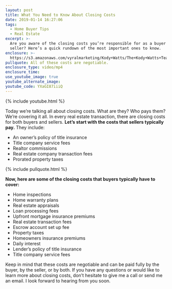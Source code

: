 ```yaml
---
layout: post
title: What You Need to Know About Closing Costs
date: 2019-01-14 16:27:06
tags:
  - Home Buyer Tips
  - Real Estate
excerpt: >-
  Are you aware of the closing costs you’re responsible for as a buyer or
  seller? Here’s a quick rundown of the most important ones to know.
enclosure: >-
  https://s3.amazonaws.com/vyralmarketing/Kody+Watts/The+Kody+Watts+Team-+What+You+Need+to+Know+About+Closing+Costs.mp4
pullquote: All of these costs are negotiable.
enclosure_type: video/mp4
enclosure_time:
use_youtube_image: true
youtube_alternate_image:
youtube_code: YXaGI87iiiQ
---
```


{% include youtube.html %}

Today we’re talking all about closing costs. What are they? Who pays them? We’re covering it all. In every real estate transaction, there are closing costs for both buyers and sellers. **Let’s start with the costs that sellers typically pay.** They include:

* An owner’s policy of title insurance
* Title company service fees
* Realtor commissions
* Real estate company transaction fees
* Prorated property taxes

{% include pullquote.html %}

**Now, here are some of the closing costs that buyers typically have to cover:**

* Home inspections
* Home warranty plans
* Real estate appraisals
* Loan processing fees
* Upfront mortgage insurance premiums
* Real estate transaction fees
* Escrow account set up fee
* Property taxes
* Homeowners insurance premiums
* Daily interest
* Lender’s policy of title insurance
* Title company service fees

Keep in mind that these costs are negotiable and can be paid fully by the buyer, by the seller, or by both. If you have any questions or would like to learn more about closing costs, don’t hesitate to give me a call or send me an email. I look forward to hearing from you soon.